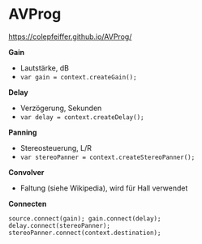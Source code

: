# AVProg

https://colepfeiffer.github.io/AVProg/

__Gain__
* Lautstärke, dB
* `var gain = context.createGain();`

__Delay__
* Verzögerung, Sekunden
* `var delay = context.createDelay();`

__Panning__
* Stereosteuerung, L/R
* `var stereoPanner = context.createStereoPanner();`

__Convolver__

* Faltung (siehe Wikipedia), wird für Hall verwendet

__Connecten__

`source.connect(gain);
gain.connect(delay);
delay.connect(stereoPanner);
stereoPanner.connect(context.destination);`
